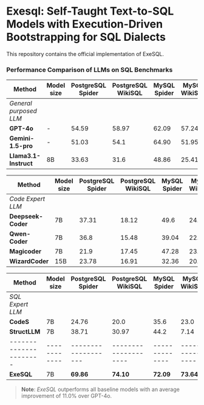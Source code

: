 # Exesql: Self-Taught Text-to-SQL Models with Execution-Driven Bootstrapping for SQL Dialects
This repository contains the official implementation of ExeSQL.


### Performance Comparison of LLMs on SQL Benchmarks

| Method               | Model size | PostgreSQL Spider | PostgreSQL WikiSQL | MySQL Spider | MySQL WikiSQL | MySQL Bird | Oracle Spider | Average |
|----------------------|------------|-------------------|--------------------|--------------|----------------|-------------|----------------|---------|
| *General purposed LLM* |            |                   |                    |              |                |             |                |         |
| **GPT-4o**           | -          | 54.59             | 58.97              | 62.09        | 57.24          | 36.38       | 64.86          | 55.69   |
| **Gemini-1.5-pro**   | -          | 51.03             | 54.1               | 64.90        | 51.95          | 36.11       | 65.21          | 53.88   |
| **Llama3.1-Instruct**| 8B         | 33.63             | 31.6               | 48.86        | 25.41          | 24.58       | 30.0           | 32.35   |

| Method               | Model size | PostgreSQL Spider | PostgreSQL WikiSQL | MySQL Spider | MySQL WikiSQL | MySQL Bird | Oracle Spider | Average |
|----------------------|------------|-------------------|--------------------|--------------|----------------|-------------|----------------|---------|
| *Code Expert LLM*     |            |                   |                    |              |                |             |                |         |
| **Deepseek-Coder**   | 7B         | 37.31             | 18.12              | 49.6         | 24.67          | 16.00       | 50.77          | 32.75   |
| **Qwen-Coder**       | 7B         | 36.8              | 15.48              | 39.04        | 22.84          | 15.36       | 58.31          | 31.31   |
| **Magicoder**        | 7B         | 21.9              | 17.45              | 47.28        | 23.32          | 13.23       | 26.6           | 24.96   |
| **WizardCoder**      | 15B        | 23.78             | 16.91              | 32.36        | 20.56          | 18.38       | 36.33          | 24.72   |

| Method               | Model size | PostgreSQL Spider | PostgreSQL WikiSQL | MySQL Spider | MySQL WikiSQL | MySQL Bird | Oracle Spider | Average |
|----------------------|------------|-------------------|--------------------|--------------|----------------|-------------|----------------|---------|
| *SQL Expert LLM*      |            |                   |                    |              |                |             |                |         |
| **CodeS**            | 7B         | 24.76             | 20.0               | 35.6         | 23.0           | 14.41       | 37.4           | 25.86   |
| **StructLLM**        | 7B         | 38.71             | 30.97              | 44.2         | 7.14           | 22.69       | 33.16          | 29.48   |
|----------------------|------------|-------------------|--------------------|--------------|----------------|-------------|----------------|---------|
| **ExeSQL**  | 7B         | **69.86**         | **74.10**          | **72.09**    | **73.64**      | **41.13**   | **69.35**      | **66.70** |

> **Note**: *ExeSQL* outperforms all baseline models with an average improvement of 11.0% over GPT-4o.
